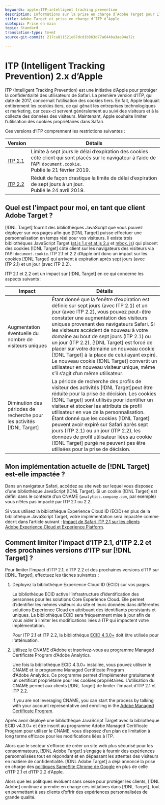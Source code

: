 ```yaml
---
keywords: apple;ITP;intelligent tracking prevention
description: Informations sur la prise en charge d’Adobe Target pour ITP 2.1 et ITP 2.2 d’Apple via la bibliothèque Experience Cloud ID (ECID) 4.3.
title: Adobe Target et prise en charge d’ITP d’Apple
subtopic: Prise en main
topic: Standard
translation-type: tm+mt
source-git-commit: 217ca811521e67dcd1b063d77a644ba3ae94a72c

---
```



# ITP (Intelligent Tracking Prevention) 2.x d’Apple

ITP (Intelligent Tracking Prevention) est une initiative d’Apple pour protéger la confidentialité des utilisateurs de Safari. La première version d’ITP, qui date de 2017, concernait l’utilisation des cookies tiers. En fait, Apple bloquait entièrement les cookies tiers, ce qui gênait les entreprises technologiques et marketing, car ceux-ci servent généralement au suivi des visiteurs et à la collecte des données des visiteurs. Maintenant, Apple souhaite limiter l’utilisation des cookies propriétaires dans Safari.

Ces versions d’ITP comprennent les restrictions suivantes :

| Version | Détails |
| --- | --- |
| [ITP 2.1](https://webkit.org/blog/8613/intelligent-tracking-prevention-2-1/) | Limite à sept jours le délai d’expiration des cookies côté client qui sont placés sur le navigateur à l’aide de l’API `document.cookie`.<br>Publié le 21 février 2019. |
| [ITP 2.2](https://webkit.org/blog/8828/intelligent-tracking-prevention-2-2/) | Réduit de façon drastique la limite de délai d’expiration de sept jours à un jour.<br>Publié le 24 avril 2019. |

## Quel est l’impact pour moi, en tant que client Adobe Target ?

[!DNL Target] fournit des bibliothèques JavaScript que vous pouvez déployer sur vos pages afin que [!DNL Target] puisse effectuer une personnalisation en temps réel pour vos visiteurs. Il existe trois bibliothèques JavaScript Target ([at.js 1.*x* et at.js 2.*x*](/help/c-implementing-target/c-implementing-target-for-client-side-web/c-how-atjs-works/how-atjs-works.md) et [mbox. js](/help/c-implementing-target/c-implementing-target-for-client-side-web/t-mbox-download/mbox-download.md)) qui placent des cookies [!DNL Target] côté client sur les navigateurs des visiteurs via l’API `document.cookie`. ITP 2.1 et 2.2 d’Apple ont donc un impact sur les cookies [!DNL Target] qui arrivent à expiration après sept jours (avec ITP 2.1) et un jour (avec ITP 2.2).

ITP 2.1 et 2.2 ont un impact sur [!DNL Target] en ce qui concerne les aspects suivants :

| Impact | Détails |
| --- | --- |
| Augmentation éventuelle du nombre de visiteurs uniques | Étant donné que la fenêtre d’expiration est définie sur sept jours (avec ITP 2.1) et un jour (avec ITP 2.2), vous pouvez peut-être constater une augmentation des visiteurs uniques provenant des navigateurs Safari. Si les visiteurs accèdent de nouveau à votre domaine au bout de sept jours (ITP 2.1) ou un jour (ITP 2.2), [!DNL Target] est forcé de placer sur votre domaine un nouveau cookie [!DNL Target] à la place de celui ayant expiré. Le nouveau cookie [!DNL Target] convertit un utilisateur en nouveau visiteur unique, même s’il s’agit d’un même utilisateur. |
| Diminution des périodes de recherche pour les activités [!DNL Target] | La période de recherche des profils de visiteur des activités [!DNL Target]peut être réduite pour la prise de décision. Les cookies [!DNL Target] sont utilisés pour identifier un visiteur et stocker les attributs de profil utilisateur en vue de la personnalisation. Étant donné que les cookies [!DNL Target] peuvent avoir expiré sur Safari après sept jours (ITP 2.1) ou un jour (ITP 2.2), les données de profil utilisateur liées au cookie [!DNL Target] purgé ne peuvent pas être utilisées pour la prise de décision. |

## Mon implémentation actuelle de [!DNL Target] est-elle impactée ?

Dans un navigateur Safari, accédez au site web sur lequel vous disposez d’une bibliothèque JavaScript [!DNL Target]. Si un cookie [!DNL Target] est défini dans le contexte d’un CNAME (`analytics.company.com`, par exemple) vous n’êtes pas impacté par ITP 2.1 ou 2.2.

Si vous utilisez la bibliothèque Experience Cloud ID (ECID) en plus de la bibliothèque JavaScript Target, votre implémentation sera impactée comme décrit dans l’article suivant : [Impact de Safari ITP 2.1 sur les clients Adobe Experience Cloud et Experience Platform](https://medium.com/adobetech/safari-itp-2-1-impact-on-adobe-experience-cloud-customers-9439cecb55ac).

## Comment limiter l’impact d’ITP 2.1, d’ITP 2.2 et des prochaines versions d’ITP sur [!DNL Target] ?

Pour limiter l’impact d’ITP 2.1, d’ITP 2.2 et des prochaines versions d’ITP sur [!DNL Target], effectuez les tâches suivantes :

1. Déployez la bibliothèque Experience Cloud ID (ECID) sur vos pages.

   La bibliothèque ECID active l’infrastructure d’identification des personnes pour les solutions Core Experience Cloud. Elle permet d’identifier les mêmes visiteurs du site et leurs données dans différentes solutions Experience Cloud en attribuant des identifiants persistants et uniques. La bibliothèque ECID sera fréquemment mise à jour afin de vous aider à limiter les modifications liées à ITP qui impactent votre implémentation.

   Pour ITP 2.1 et ITP 2.2, la bibliothèque [ECID 4.3.0+](https://docs.adobe.com/content/help/en/id-service/using/release-notes/release-notes.html) doit être utilisée pour l'atténuation.

1. Utilisez le CNAME d’Adobe et inscrivez-vous au programme Managed Certificate Program d’Adobe Analytics.

   Une fois la bibliothèque ECID 4.3.0+ installée, vous pouvez utiliser le CNAME et le programme Managed Certificate Program d’Adobe Analytics. Ce programme permet d’implémenter gratuitement un certificat propriétaire pour les cookies propriétaires. L’utilisation du CNAME permet aux clients [!DNL Target] de limiter l’impact d’ITP 2.1 et ITP 2.2.

   If you are not leveraging CNAME, you can start the process by talking with your account representative and enrolling in the [Adobe Managed Certificate Program](https://docs.adobe.com/content/help/en/core-services/interface/ec-cookies/cookies-first-party.html#adobe-managed-certificate-program).

Après avoir déployé une bibliothèque JavaScript Target avec la bibliothèque ECID v4.3.0+ et être inscrit au programme Adobe Managed Certificate Program pour utiliser le CNAME, vous disposez d’un plan de limitation à long terme efficace pour les modifications liées à ITP.

Alors que le secteur s’efforce de créer un site web plus sécurisé pour les consommateurs, [!DNL Adobe Target] s’engage à fournir des expériences personnalisées tout en répondant et en dépassant les attentes des visiteurs en matière de confidentialité. [!DNL Adobe Target] a déjà annoncé la prise en charge des [politiques SameSite Chrome de Google](/help/c-implementing-target/c-considerations-before-you-implement-target/c-privacy/google-chrome-samesite-cookie-policies.md) en plus de celle d’ITP 2.1 et d’ITP 2.2 d’Apple.

Alors que les politiques évoluent sans cesse pour protéger les clients, [!DNL Adobe] continue à prendre en charge ces initiatives dans [!DNL Target], tout en permettant à ses clients d’offrir des expériences personnalisées de grande qualité.
